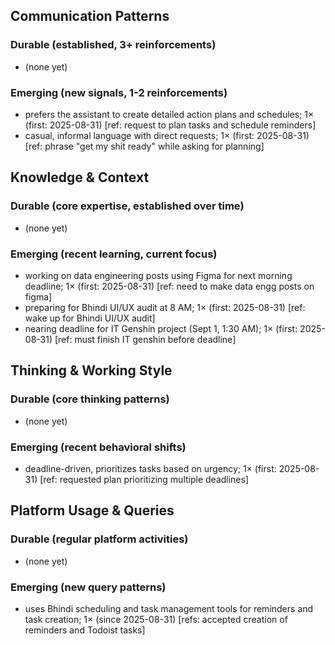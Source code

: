 ## Communication Patterns
### Durable (established, 3+ reinforcements)
- (none yet)

### Emerging (new signals, 1-2 reinforcements)
- prefers the assistant to create detailed action plans and schedules; 1× (first: 2025-08-31) [ref: request to plan tasks and schedule reminders]
- casual, informal language with direct requests; 1× (first: 2025-08-31) [ref: phrase "get my shit ready" while asking for planning]

## Knowledge & Context
### Durable (core expertise, established over time)
- (none yet)

### Emerging (recent learning, current focus)  
- working on data engineering posts using Figma for next morning deadline; 1× (first: 2025-08-31) [ref: need to make data engg posts on figma]
- preparing for Bhindi UI/UX audit at 8 AM; 1× (first: 2025-08-31) [ref: wake up for Bhindi UI/UX audit]
- nearing deadline for IT Genshin project (Sept 1, 1:30 AM); 1× (first: 2025-08-31) [ref: must finish IT genshin before deadline]

## Thinking & Working Style
### Durable (core thinking patterns)
- (none yet)

### Emerging (recent behavioral shifts)
- deadline-driven, prioritizes tasks based on urgency; 1× (first: 2025-08-31) [ref: requested plan prioritizing multiple deadlines]

## Platform Usage & Queries
### Durable (regular platform activities)
- (none yet)

### Emerging (new query patterns)
- uses Bhindi scheduling and task management tools for reminders and task creation; 1× (since 2025-08-31) [refs: accepted creation of reminders and Todoist tasks]
